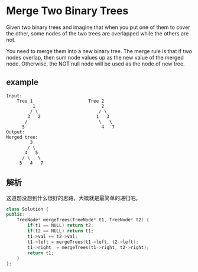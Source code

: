 # Merge Two Binary Trees
Given two binary trees and imagine that when you put one of them to cover the other, some nodes of the two trees are overlapped while the others are not.

You need to merge them into a new binary tree. The merge rule is that if two nodes overlap, then sum node values up as the new value of the merged node. Otherwise, the NOT null node will be used as the node of new tree.
## example
```
Input: 
	Tree 1                     Tree 2                  
          1                         2                             
         / \                       / \                            
        3   2                     1   3                        
       /                           \   \                      
      5                             4   7                  
Output: 
Merged tree:
	     3
	    / \
	   4   5
	  / \   \ 
	 5   4   7
```

## 解析
这道题没想到什么很好的思路，大概就是最简单的递归吧。

```c++
class Solution {
public:
    TreeNode* mergeTrees(TreeNode* t1, TreeNode* t2) {
        if(t1 == NULL) return t2;
        if(t2 == NULL) return t1;
        t1->val += t2->val;
        t1->left = mergeTrees(t1->left, t2->left);
        t1->right  = mergeTrees(t1->right, t2->right);
        return t1;
    }
};
```


